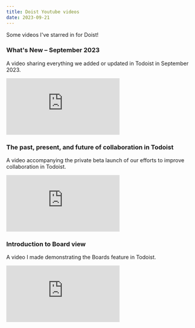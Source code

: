 ```yaml
---
title: Doist Youtube videos
date: 2023-09-21
---
```


Some videos I've starred in for Doist!

### What's New – September 2023

A video sharing everything we added or updated in Todoist in September 2023.

<iframe src="https://www.youtube.com/embed/mbEmQ2nFg7I?si=HtlOdWB6ULvBuxcZ" frameborder="0" allow="accelerometer; autoplay; clipboard-write; encrypted-media; gyroscope; picture-in-picture" allowfullscreen></iframe>

### The past, present, and future of collaboration in Todoist

A video accompanying the private beta launch of our efforts to improve collaboration in Todoist.

<iframe src="https://www.youtube.com/embed/Y1BMULMGSTs" frameborder="0" allow="accelerometer; autoplay; clipboard-write; encrypted-media; gyroscope; picture-in-picture" allowfullscreen></iframe>

### Introduction to Board view

A video I made demonstrating the Boards feature in Todoist.

<iframe src="https://www.youtube.com/embed/G3WOIQDEfL4" frameborder="0" allow="accelerometer; autoplay; clipboard-write; encrypted-media; gyroscope; picture-in-picture" allowfullscreen></iframe>
